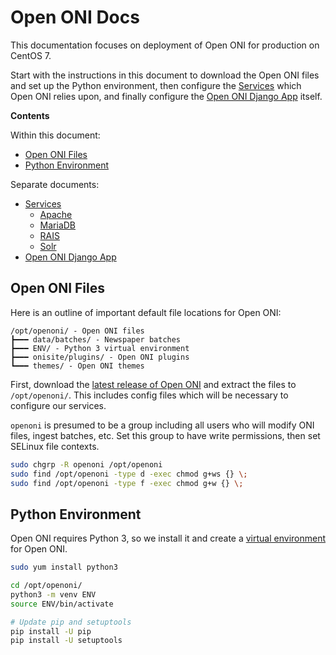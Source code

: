 # Open ONI Docs

This documentation focuses on deployment of Open ONI for production on CentOS 7.

Start with the instructions in this document to download the Open ONI files and
set up the Python environment, then configure the [Services](/docs/services/)
which Open ONI relies upon, and finally configure the [Open ONI Django
App](/docs/openoni.md) itself.

**Contents**

Within this document:
- [Open ONI Files](#open-oni-files)
- [Python Environment](#python-environment)

Separate documents:
- [Services](/docs/services/)
    - [Apache](/docs/services/apache.md)
    - [MariaDB](/docs/services/mariadb.md)
    - [RAIS](/docs/services/rais.md)
    - [Solr](/docs/services/solr.md)
- [Open ONI Django App](/docs/openoni.md)

## Open ONI Files
Here is an outline of important default file locations for Open ONI:

```
/opt/openoni/ - Open ONI files
┣━━━ data/batches/ - Newspaper batches
┣━━━ ENV/ - Python 3 virtual environment
┣━━━ onisite/plugins/ - Open ONI plugins
┗━━━ themes/ - Open ONI themes
```

First, download the [latest release of Open
ONI](https://github.com/open-oni/open-oni/releases) and extract the files to
`/opt/openoni/`. This includes config files which will be necessary to configure
our services.

`openoni` is presumed to be a group including all users who will modify ONI
files, ingest batches, etc. Set this group to have write permissions, then set
SELinux file contexts.

```bash
sudo chgrp -R openoni /opt/openoni
sudo find /opt/openoni -type d -exec chmod g+ws {} \;
sudo find /opt/openoni -type f -exec chmod g+w {} \;
```

## Python Environment
Open ONI requires Python 3, so we install it and create a [virtual
environment](https://docs.python.org/3.6/library/venv.html) for Open ONI.

```bash
sudo yum install python3

cd /opt/openoni/
python3 -m venv ENV
source ENV/bin/activate

# Update pip and setuptools
pip install -U pip
pip install -U setuptools
```

